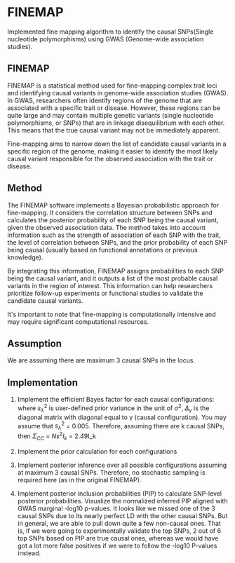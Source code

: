 # FINEMAP
Implemented fine mapping algorithm to identify the causal SNPs(Single nucleotide polymorphisms) using GWAS (Genome-wide association studies).

## FINEMAP 
FINEMAP is a statistical method used for fine-mapping complex trait loci and identifying causal variants in genome-wide association studies (GWAS). In GWAS, researchers often identify regions of the genome that are associated with a specific trait or disease. However, these regions can be quite large and may contain multiple genetic variants (single nucleotide polymorphisms, or SNPs) that are in linkage disequilibrium with each other. This means that the true causal variant may not be immediately apparent. 

Fine-mapping aims to narrow down the list of candidate causal variants in a specific region of the genome, making it easier to identify the most likely causal variant responsible for the observed association with the trait or disease. 

## Method 
The FINEMAP software implements a Bayesian probabilistic approach for fine-mapping. It considers the correlation structure between SNPs and calculates the posterior probability of each SNP being the causal variant, given the observed association data. The method takes into account information such as the strength of association of each SNP with the trait, the level of correlation between SNPs, and the prior probability of each SNP being causal (usually based on functional annotations or previous knowledge). 

By integrating this information, FINEMAP assigns probabilities to each SNP being the causal variant, and it outputs a list of the most probable causal variants in the region of interest. This information can help researchers prioritize follow-up experiments or functional studies to validate the candidate causal variants. 

It's important to note that fine-mapping is computationally intensive and may require significant computational resources. 

## Assumption  
We are assuming there are maximum 3 causal SNPs in the locus.  

## Implementation
1. Implement the efficient Bayes factor for each causal configurations:
   where $s_λ^2$ is user-defined prior variance in the unit of $σ^2$, $Δ_γ$ is the diagonal matrix with diagonal equal to γ (causal configuration). You may assume that $s_λ^2$ = 0.005. Therefore, assuming there are k causal SNPs, then $Σ_{CC}$ = $Ns^2I_k$ = 2.49I_k
2. Implement the prior calculation for each configurations
3. Implement posterior inference over all possible configurations assuming at maximum 3 causal SNPs. Therefore, no stochastic sampling is required here (as in the original FINEMAP).

4. Implement posterior inclusion probabilities (PIP) to calculate SNP-level posterior probabilities.
   Visualize the normalized inferred PIP aligned with GWAS marginal -log10 p-values. It looks like we missed one of the 3 causal SNPs due to its nearly perfect LD with the other causal SNPs. But in general, we are able to pull down quite a few non-causal ones. That is, if we were going to experimentally validate the top SNPs, 2 out of 6 top SNPs based on PIP are true causal ones, whereas we would have got a lot more false positives if we were to follow the -log10 P-values instead.

   
